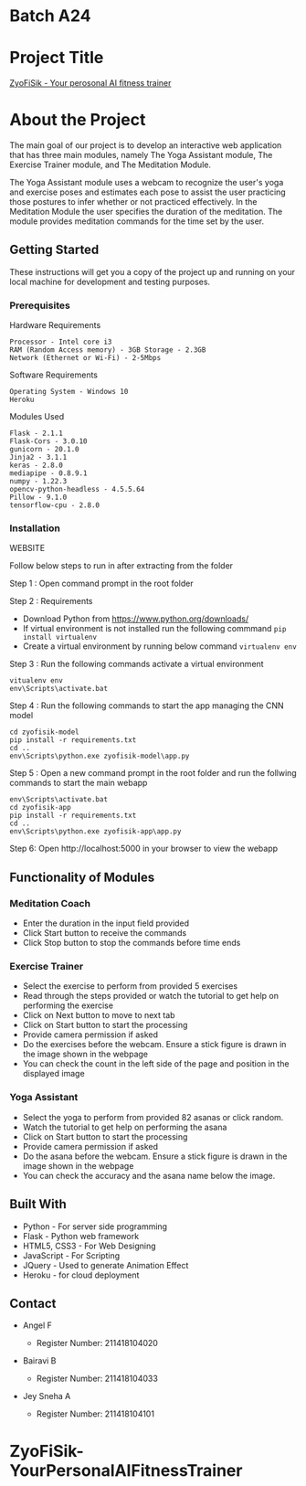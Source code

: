 # Batch A24 

# Project Title

<a href="https://zyofisik.herokuapp.com/">ZyoFiSik - Your perosonal AI fitness trainer</a>


# About the Project
The main goal of our project is to develop an interactive web application that has three main modules, namely The Yoga Assistant module, The Exercise Trainer module, and The Meditation Module.

The Yoga Assistant module uses a webcam to recognize the user's yoga and exercise poses and estimates each pose to assist the user practicing those postures to infer whether or not practiced effectively. In the Meditation Module the user specifies the duration of the meditation. The module provides meditation commands for the time set by the user. 
## Getting Started

These instructions will get you a copy of the project up and running on your local machine for development and testing purposes.


### Prerequisites

Hardware Requirements

```
Processor - Intel core i3
RAM (Random Access memory) - 3GB Storage - 2.3GB
Network (Ethernet or Wi-Fi) - 2-5Mbps

```
Software Requirements

```
Operating System - Windows 10
Heroku
```
Modules Used

```
Flask - 2.1.1
Flask-Cors - 3.0.10
gunicorn - 20.1.0
Jinja2 - 3.1.1
keras - 2.8.0
mediapipe - 0.8.9.1
numpy - 1.22.3
opencv-python-headless - 4.5.5.64
Pillow - 9.1.0
tensorflow-cpu - 2.8.0
```



### Installation

WEBSITE

Follow below steps to run in  after extracting from the folder
 
Step 1 : Open command prompt in the root folder

Step 2 : Requirements
- Download Python from https://www.python.org/downloads/
- If virtual environment is not installed run the following commmand ``` pip install virtualenv ```
- Create a virtual environment by running below command ``` virtualenv env ```

Step 3 : Run the following commands activate a virtual environment

```
vitualenv env
env\Scripts\activate.bat
```
Step 4 : Run the following commands to start the app managing the CNN model
```
cd zyofisik-model
pip install -r requirements.txt
cd ..
env\Scripts\python.exe zyofisik-model\app.py
```
Step 5 : Open a new command prompt in the root folder and run the follwing commands to start the main webapp
```
env\Scripts\activate.bat
cd zyofisik-app
pip install -r requirements.txt
cd ..
env\Scripts\python.exe zyofisik-app\app.py
```

Step 6: Open http://localhost:5000 in your browser to view the webapp



## Functionality of Modules 

### Meditation Coach
- Enter the duration in the input field provided
- Click Start button to receive the commands
- Click Stop button to stop the commands before time ends

### Exercise Trainer
- Select the exercise to perform from provided 5 exercises
- Read through the steps provided or watch the tutorial to get help on performing the exercise
- Click on Next button to move to next tab
- Click on Start button to start the processing
- Provide camera permission if asked
- Do the exercises before the webcam. Ensure a stick figure is drawn in the image shown in the webpage
- You can check the count in the left side of the page and position in the displayed image

### Yoga Assistant
- Select the yoga to perform from provided 82 asanas or click random.
- Watch the tutorial to get help on performing the asana
- Click on Start button to start the processing
- Provide camera permission if asked
- Do the asana before the webcam. Ensure a stick figure is drawn in the image shown in the webpage
- You can check the accuracy and the asana name below the image.

## Built With

* Python - For server side programming
* Flask - Python web framework
* HTML5, CSS3 - For Web Designing
* JavaScript - For Scripting
* JQuery - Used to generate Animation Effect
* Heroku - for cloud deployment



## Contact

* Angel F 
  - Register Number: 211418104020

* Bairavi B 
  - Register Number: 211418104033

* Jey Sneha A 
  - Register Number: 211418104101
# ZyoFiSik-YourPersonalAIFitnessTrainer
